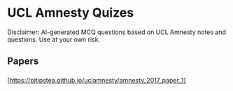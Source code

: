 # UCL Amnesty Quizes
Disclaimer: AI-generated MCQ questions based on UCL Amnesty notes and questions. Use at your own risk.

## Papers
### 
[https://pjtipstea.github.io/uclamnesty/amnesty_2017_paper_1]
